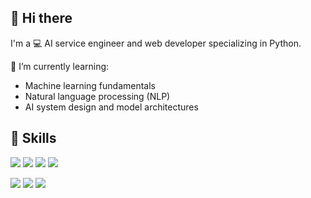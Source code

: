 ## 👋 Hi there

I'm a 💻 AI service engineer and web developer specializing in Python.

🌱 I’m currently learning:
- Machine learning fundamentals
- Natural language processing (NLP)
- AI system design and model architectures

## 💪 Skills
<img src="https://img.shields.io/badge/Python-14354C?style=for-the-badge&logo=python&logoColor=white"/></a> <img src="https://img.shields.io/badge/R-276DC3?style=for-the-badge&logo=r&logoColor=white"/></a> <img src="https://img.shields.io/badge/C-00599C?style=for-the-badge&logo=c&logoColor=white"/></a> <img src="https://img.shields.io/badge/JavaScript-F7DF1E?style=for-the-badge&logo=JavaScript&logoColor=white"/></a>


<img src="https://img.shields.io/badge/Django-092E20?style=for-the-badge&logo=django&logoColor=white"/></a> <img src="https://img.shields.io/badge/docker-%230db7ed.svg?style=for-the-badge&logo=docker&logoColor=white"/></a> <img src="https://img.shields.io/badge/Ubuntu-E95420?style=for-the-badge&logo=ubuntu&logoColor=white"/></a>


<!--
**JaceJung-dev/JaceJung-dev** is a ✨ _special_ ✨ repository because its `README.md` (this file) appears on your GitHub profile.

Here are some ideas to get you started:

- 🔭 I’m currently working on ...
- 🌱 I’m currently learning ...
- 👯 I’m looking to collaborate on ...
- 🤔 I’m looking for help with ...
- 💬 Ask me about ...
- 📫 How to reach me: ...
- 😄 Pronouns: ...
- ⚡ Fun fact: ...
-->
